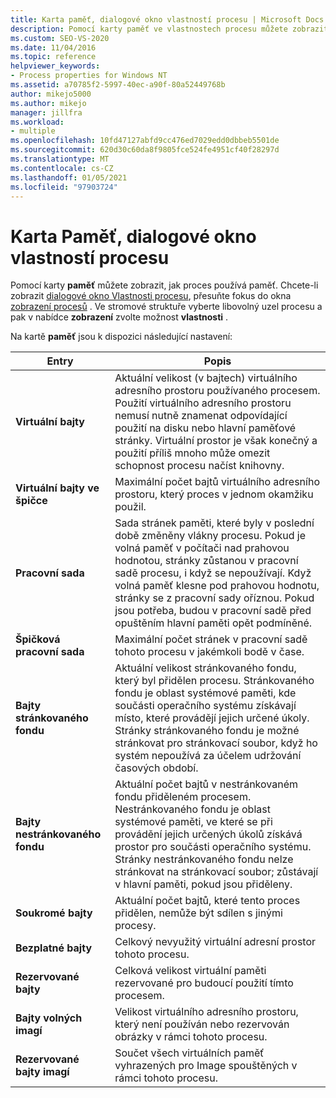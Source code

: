 ```yaml
---
title: Karta paměť, dialogové okno vlastností procesu | Microsoft Docs
description: Pomocí karty paměť ve vlastnostech procesu můžete zobrazit, jak proces používá paměť. K dispozici jsou informace o využitém prostoru, sdíleném prostoru a virtuálním prostoru.
ms.custom: SEO-VS-2020
ms.date: 11/04/2016
ms.topic: reference
helpviewer_keywords:
- Process properties for Windows NT
ms.assetid: a70785f2-5997-40ec-a90f-80a52449768b
author: mikejo5000
ms.author: mikejo
manager: jillfra
ms.workload:
- multiple
ms.openlocfilehash: 10fd47127abfd9cc476ed7029edd0dbbeb5501de
ms.sourcegitcommit: 620d30c60da8f9805fce524fe4951cf40f28297d
ms.translationtype: MT
ms.contentlocale: cs-CZ
ms.lasthandoff: 01/05/2021
ms.locfileid: "97903724"
---
```

# <a name="memory-tab-process-properties-dialog-box"></a>Karta Paměť, dialogové okno vlastností procesu
Pomocí karty **paměť** můžete zobrazit, jak proces používá paměť. Chcete-li zobrazit [dialogové okno Vlastnosti procesu](../debugger/process-properties-dialog-box.md), přesuňte fokus do okna [zobrazení procesů](../debugger/processes-view.md) . Ve stromové struktuře vyberte libovolný uzel procesu a pak v nabídce **zobrazení** zvolte možnost **vlastnosti** .

 Na kartě **paměť** jsou k dispozici následující nastavení:

|Entry|Popis|
|-----------|-----------------|
|**Virtuální bajty**|Aktuální velikost (v bajtech) virtuálního adresního prostoru používaného procesem. Použití virtuálního adresního prostoru nemusí nutně znamenat odpovídající použití na disku nebo hlavní paměťové stránky. Virtuální prostor je však konečný a použití příliš mnoho může omezit schopnost procesu načíst knihovny.|
|**Virtuální bajty ve špičce**|Maximální počet bajtů virtuálního adresního prostoru, který proces v jednom okamžiku použil.|
|**Pracovní sada**|Sada stránek paměti, které byly v poslední době změněny vlákny procesu. Pokud je volná paměť v počítači nad prahovou hodnotou, stránky zůstanou v pracovní sadě procesu, i když se nepoužívají. Když volná paměť klesne pod prahovou hodnotu, stránky se z pracovní sady oříznou. Pokud jsou potřeba, budou v pracovní sadě před opuštěním hlavní paměti opět podmíněné.|
|**Špičková pracovní sada**|Maximální počet stránek v pracovní sadě tohoto procesu v jakémkoli bodě v čase.|
|**Bajty stránkovaného fondu**|Aktuální velikost stránkovaného fondu, který byl přidělen procesu. Stránkovaného fondu je oblast systémové paměti, kde součásti operačního systému získávají místo, které provádějí jejich určené úkoly. Stránky stránkovaného fondu je možné stránkovat pro stránkovací soubor, když ho systém nepoužívá za účelem udržování časových období.|
|**Bajty nestránkovaného fondu**|Aktuální počet bajtů v nestránkovaném fondu přiděleném procesem. Nestránkovaného fondu je oblast systémové paměti, ve které se při provádění jejich určených úkolů získává prostor pro součásti operačního systému. Stránky nestránkovaného fondu nelze stránkovat na stránkovací soubor; zůstávají v hlavní paměti, pokud jsou přiděleny.|
|**Soukromé bajty**|Aktuální počet bajtů, které tento proces přidělen, nemůže být sdílen s jinými procesy.|
|**Bezplatné bajty**|Celkový nevyužitý virtuální adresní prostor tohoto procesu.|
|**Rezervované bajty**|Celková velikost virtuální paměti rezervované pro budoucí použití tímto procesem.|
|**Bajty volných imagí**|Velikost virtuálního adresního prostoru, který není používán nebo rezervován obrázky v rámci tohoto procesu.|
|**Rezervované bajty imagí**|Součet všech virtuálních paměť vyhrazených pro Image spouštěných v rámci tohoto procesu.|